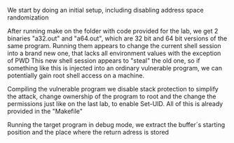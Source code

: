 We start by doing an initial setup, including disabling address space randomization

After running make on the folder with code provided for the lab, we get 2 binaries "a32.out" and "a64.out", which are 32 bit and 64 bit versions of the same program.
Running them appears to change the current shell session into a brand new one, that lacks all environment values with the exception of PWD
This new shell session appears to "steal" the old one, so if something like this is injected into an ordinary vulnerable program, we can potentially gain root shell access on a machine.



Compiling the vulnerable program we disable stack protection to simplify the attack, change ownership of the program to root and the change the permissions just like on the last lab, to enable Set-UID.
All of this is already provided in the "Makefile"

Running the target program in debug mode, we extract the buffer´s starting position and the place where the return adress is stored


